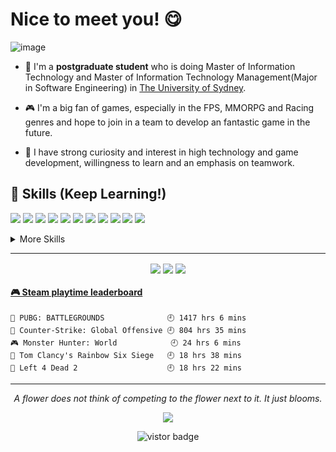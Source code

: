 # Nice to meet you! 😋

![image](https://user-images.githubusercontent.com/61271027/175825757-9bd8e231-0c60-4d1d-a048-8fe05afa5fa1.png)

* 🤔 I'm a **postgraduate student** who is doing Master of Information Technology and Master of Information Technology Management(Major in Software Engineering) in [The University of Sydney](https://www.sydney.edu.au/).

* 🎮 I'm a big fan of games, especially in the FPS, MMORPG and Racing genres and hope to join in a team to develop an fantastic game in the future.

* 🎯 I have strong curiosity and interest in high technology and game development, willingness to learn and an emphasis on teamwork.

## 💼 Skills (Keep Learning!)

![](https://img.shields.io/badge/Code-React-informational?style=flat&logo=react&logoColor=white&color=4AB197)
![](https://img.shields.io/badge/Code-Redux-informational?style=flat&logo=Redux&logoColor=white&color=4AB197)
![](https://img.shields.io/badge/Code-JavaScript-informational?style=flat&logo=JavaScript&logoColor=white&color=4AB197)
![](https://img.shields.io/badge/Code-TypeScript-informational?style=flat&logo=TypeScript&logoColor=white&color=4AB197)
![](https://img.shields.io/badge/Code-Python-informational?style=flat&logo=Python&logoColor=white&color=4AB197)
![](https://img.shields.io/badge/Code-Java-informational?style=flat&logo=Java&logoColor=white&color=4AB197)
![](https://img.shields.io/badge/Code-SpringBoot-informational?style=flat&logo=Spring&logoColor=white&color=4AB197)
![](https://img.shields.io/badge/Code-MongoDB-informational?style=flat&logo=MongoDB&logoColor=white&color=4AB197)
![](https://img.shields.io/badge/Code-MySQL-informational?style=flat&logo=MySQL&logoColor=white&color=4AB197)
![](https://img.shields.io/badge/Code-Node.js-informational?style=flat&logo=Node.js&logoColor=white&color=4AB197)
![](https://img.shields.io/badge/Code-Express-informational?style=flat&logo=Express&logoColor=white&color=4AB197)

<details>
<summary>More Skills</summary>
<br>

![](https://img.shields.io/badge/Style-CSS-informational?style=flat&logo=css3&logoColor=white&color=4AB197)
![](https://img.shields.io/badge/Style-Bootstrap-informational?style=flat&logo=Bootstrap&logoColor=white&color=4AB197)
![](https://img.shields.io/badge/Style-Tailwind-informational?style=flat&logo=Tailwind-CSS&logoColor=white&color=4AB197)
![](https://img.shields.io/badge/Style-Sass-informational?style=flat&logo=Sass&logoColor=white&color=4AB197)

<br>

![](https://img.shields.io/badge/Test-Jest-informational?style=flat&logo=jest&logoColor=white&color=4AB197)
![](https://img.shields.io/badge/Test-JUnit-informational?style=flat&logo=JUnit&logoColor=white&color=4AB197)

<br>

![](https://img.shields.io/badge/Tools-Docker-informational?style=flat&logo=docker&logoColor=white&color=4AB197)
![](https://img.shields.io/badge/Tools-NGINX-informational?style=flat&logo=nginx&logoColor=white&color=4AB197)
![](https://img.shields.io/badge/Tools-NPM-informational?style=flat&logo=npm&logoColor=white&color=4AB197)
![](https://img.shields.io/badge/Tools-Postman-informational?style=flat&logo=Postman&logoColor=white&color=4AB197)
![](https://img.shields.io/badge/Tools-GitHub-informational?style=flat&logo=GitHub&logoColor=white&color=4AB197)
![](https://img.shields.io/badge/Tools-Bitbucket-informational?style=flat&logo=Bitbucket&logoColor=white&color=4AB197)

</details>

<hr>

<p align="center">
    <img align="center" src="https://github-readme-stats.vercel.app/api/top-langs/?username=bilibalaboom413&layout=compact&theme=dracula"/>
    <img align="center" src="https://github-readme-stats.vercel.app/api?username=bilibalaboom413&show_icons=true&count_private=true&include_all_commits=true&line_height=20&theme=dracula"/>
    <img align="center" src="https://github-profile-trophy.vercel.app/?username=bilibalaboom413&theme=dracula"/>
</p>

<!-- steam-box start -->
#### <a href="https://gist.github.com/3c6dfd007fb090c79d2d038fb8897721" target="_blank">🎮 Steam playtime leaderboard</a>
```text
🍳 PUBG: BATTLEGROUNDS              🕘 1417 hrs 6 mins
🔫 Counter-Strike: Global Offensive 🕘 804 hrs 35 mins
🎮 Monster Hunter: World            🕘 24 hrs 6 mins
🔫 Tom Clancy's Rainbow Six Siege   🕘 18 hrs 38 mins
🧟 Left 4 Dead 2                    🕘 18 hrs 22 mins
```
<!-- Powered by https://github.com/YouEclipse/steam-box . -->
<!-- steam-box end -->

<hr>
<p align="center">
    <i>A flower does not think of competing to the flower next to it. It just blooms.</b></i>
    <p align="center">
        <a href= "https://www.linkedin.cn/incareer/in/chen-hao-1588601b1"><img src="https://img.icons8.com/nolan/32/linkedin.png"/></a>
    </p>
</p>

<p align="center">
    <img src="https://visitor-badge.glitch.me/badge?page_id=Hao.Hao" alt="vistor badge" />
</p>
